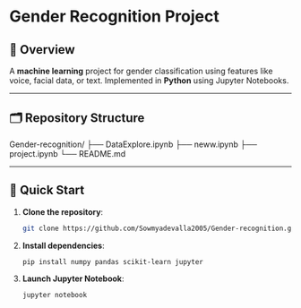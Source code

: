 # **Gender Recognition Project**

## **📌 Overview**  
A **machine learning** project for gender classification using features like voice, facial data, or text. Implemented in **Python** using Jupyter Notebooks.

---

## **🗂 Repository Structure**  

Gender-recognition/
├── DataExplore.ipynb 
├── neww.ipynb 
├── project.ipynb 
└── README.md 

---

## **🚀 Quick Start**  
1. **Clone the repository**:  
   ```bash
   git clone https://github.com/Sowmyadevalla2005/Gender-recognition.git
2. **Install dependencies**:
   ```bash
   pip install numpy pandas scikit-learn jupyter
3. **Launch Jupyter Notebook**:
   ```bash
   jupyter notebook
